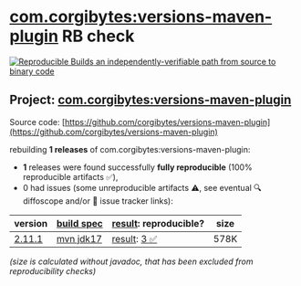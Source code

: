 [com.corgibytes:versions-maven-plugin](https://central.sonatype.com/artifact/com.corgibytes/versions-maven-plugin/versions) RB check
=======

[![Reproducible Builds](https://reproducible-builds.org/images/logos/rb.svg) an independently-verifiable path from source to binary code](https://reproducible-builds.org/)

## Project: [com.corgibytes:versions-maven-plugin](https://central.sonatype.com/artifact/com.corgibytes/versions-maven-plugin/versions)

Source code: [https://github.com/corgibytes/versions-maven-plugin](https://github.com/corgibytes/versions-maven-plugin)

rebuilding **1 releases** of com.corgibytes:versions-maven-plugin:
- **1** releases were found successfully **fully reproducible** (100% reproducible artifacts :white_check_mark:),
- 0 had issues (some unreproducible artifacts :warning:, see eventual :mag: diffoscope and/or :memo: issue tracker links):

| version | [build spec](/BUILDSPEC.md) | [result](https://reproducible-builds.org/docs/jvm/): reproducible? | size |
| -- | --------- | ------ | -- |
| [2.11.1](https://central.sonatype.com/artifact/com.corgibytes/versions-maven-plugin/2.11.1/pom) | [mvn jdk17](versions-maven-plugin-2.11.1.buildspec) | [result](versions-maven-plugin-2.11.1.buildinfo): [3 :white_check_mark: ](versions-maven-plugin-2.11.1.buildcompare) | 578K |

<i>(size is calculated without javadoc, that has been excluded from reproducibility checks)</i>
